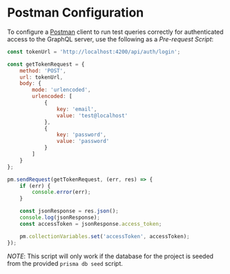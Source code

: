 # Postman Configuration

To configure a [Postman](https://www.postman.com/) client to run test queries correctly for authenticated access to the GraphQL server, use the following as a *Pre-request Script*:

```js
const tokenUrl = 'http://localhost:4200/api/auth/login';

const getTokenRequest = {
    method: 'POST',
    url: tokenUrl,
    body: {
        mode: 'urlencoded',
        urlencoded: [
            {
                key: 'email',
                value: 'test@localhost'
            },
            {
                key: 'password',
                value: 'password'
            }
        ]
    }
};

pm.sendRequest(getTokenRequest, (err, res) => {
    if (err) {
        console.error(err);
    }

    const jsonResponse = res.json();
    console.log(jsonResponse);
    const accessToken = jsonResponse.access_token;

    pm.collectionVariables.set('accessToken', accessToken);
});
```

*NOTE*: This script will only work if the database for the project is seeded from the provided `prisma db seed` script.
